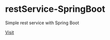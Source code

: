 # restService-SpringBoot
Simple rest service with Spring Boot

[Visit](http://localhost:7777/swagger-ui.html)